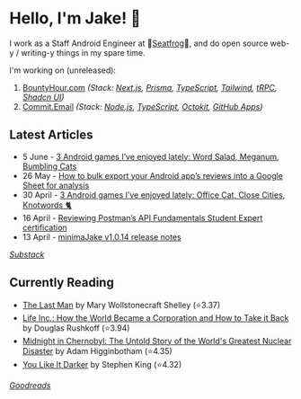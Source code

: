   # Hello, I'm Jake! 👋

I work as a Staff Android Engineer at 🐸[Seatfrog](https://seatfrog.com/)🐸, and do open source web-y / writing-y things in my spare time. 

I'm working on (unreleased):
1. [BountyHour.com](https://bountyhour.com) *(Stack: [Next.js](https://nextjs.org/), [Prisma](https://www.prisma.io/), [TypeScript](https://www.typescriptlang.org/), [Tailwind](https://tailwindcss.com/), [tRPC](https://trpc.io/), [Shadcn UI](https://ui.shadcn.com/))*
2. [Commit.Email](https://commit.email) *(Stack: [Node.js](https://nodejs.org/en), [TypeScript](https://www.typescriptlang.org/), [Octokit](https://github.com/octokit/octokit.js), [GitHub Apps](https://github.com/marketplace?type=apps))*

## Latest Articles
<!-- feed start -->
- 5 June - [3 Android games I’ve enjoyed lately: Word Salad, Meganum, Bumbling Cats](https://jakelee.co.uk/android-games-june-2024/)
- 26 May - [How to bulk export your Android app’s reviews into a Google Sheet for analysis](https://blog.jakelee.co.uk/exporting-google-play-reviews-to-google-sheets/)
- 30 April - [3 Android games I’ve enjoyed lately: Office Cat, Close Cities, Knotwords 🐈](https://jakelee.co.uk/android-games-late-april-2024/)
- 16 April - [Reviewing Postman’s API Fundamentals Student Expert certification](https://blog.jakelee.co.uk/postman-api-fundamentals-review/)
- 13 April - [minimaJake v1.0.14 release notes](https://minima.jakelee.co.uk/v1.0.14/)
<!-- feed end -->
*[Substack](https://jakeweeklee.substack.com)*

## Currently Reading
<!-- GOODREADS-LIST:START -->
- [The Last Man](https://www.goodreads.com/review/show/5625209475?utm_medium=api&utm_source=rss) by Mary Wollstonecraft Shelley (⭐️3.37)
- [Life Inc.: How the World Became a Corporation and How to Take it Back](https://www.goodreads.com/review/show/4929643188?utm_medium=api&utm_source=rss) by Douglas Rushkoff (⭐️3.94)
- [Midnight in Chernobyl: The Untold Story of the World's Greatest Nuclear Disaster](https://www.goodreads.com/review/show/6420262350?utm_medium=api&utm_source=rss) by Adam Higginbotham (⭐️4.35)
- [You Like It Darker](https://www.goodreads.com/review/show/6597000922?utm_medium=api&utm_source=rss) by Stephen King (⭐️4.32)
<!-- GOODREADS-LIST:END -->
*[Goodreads](https://goodreads.com/jakesteam)*
